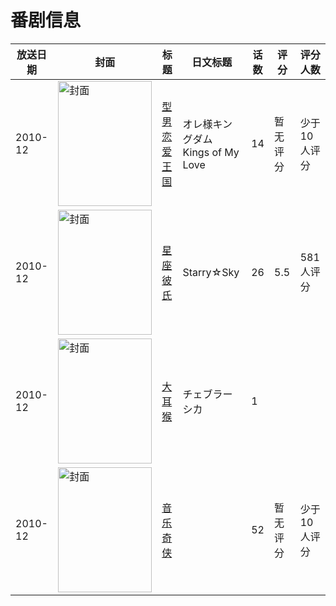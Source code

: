 # 番剧信息

|放送日期|封面|标题|日文标题|话数|评分|评分人数|
|---|---|---|---|---|---|---|
|2010-12|<img src="//lain.bgm.tv/pic/cover/c/4a/1b/135736_dKNYk.jpg" alt="封面" style="width:150px;height:200px;object-fit:cover;">|[型男恋爱王国](https://bangumi.tv/subject/135736)|オレ様キングダム Kings of My Love|14|暂无评分|少于10人评分|
|2010-12|<img src="//lain.bgm.tv/pic/cover/c/10/ff/6934_chaaa.jpg" alt="封面" style="width:150px;height:200px;object-fit:cover;">|[星座彼氏](https://bangumi.tv/subject/6934)|Starry☆Sky|26|5.5|581人评分|
|2010-12|<img src="//lain.bgm.tv/pic/cover/c/18/7a/211282_2621n.jpg" alt="封面" style="width:150px;height:200px;object-fit:cover;">|[大耳猴](https://bangumi.tv/subject/211282)|チェブラーシカ|1|||
|2010-12|<img src="//lain.bgm.tv/pic/cover/c/f7/08/16662_IIro3.jpg" alt="封面" style="width:150px;height:200px;object-fit:cover;">|[音乐奇侠](https://bangumi.tv/subject/16662)||52|暂无评分|少于10人评分|
